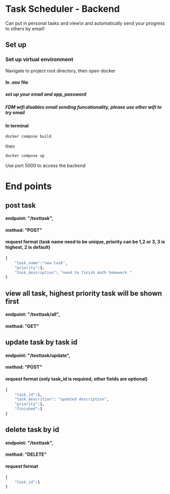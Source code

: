 # Task Scheduler - Backend

Can put in personal tasks and view\n
and automatically send your progress to others by email!

## Set up

### Set up virtual environment
Navigate to project root directory, then open docker

#### In .env file

##### set up your email and app_password
##### FDM wifi disables email sending funcationality, please use other wifi to try email


#### In terminal
```cmd
docker compose build
```
then

```cmd
docker compose up
```


Use port 5000 to access the backend



# End points

## post task
#### endpoint: "/texttask", 
#### method: "POST"
#### request format (task name need to be unique, priority can be 1,2 or 3, 3 is highest, 2 is default)
```cmd
{
    "task_name":"new task",
    "priority":3,
    "task_description": "need to finish math homework "
}
```

## view all task, highest priority task will be shown first
#### endpoint: "/texttask/all", 
#### method: "GET"

## update task by task id
#### endpoint: "/texttask/update", 
#### method: "POST"
#### request format (only task_id is required, other fields are optional)
```cmd
{
    "task_id":1,
    "task_descrition": "updated description",
    "priority":1,
    "finished":1
}
```

## delete task by id
#### endpoint: "/texttask", 
#### method: "DELETE"
#### request format
```cmd
{
    "task_id":1
}
```
